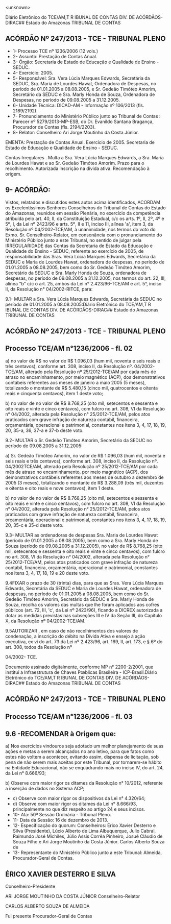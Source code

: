 &lt;unknown&gt;

Diário Eletrônico do TCE/AM,T R IBUNAL DE CONTAS DIV. DE ACÓRDÃOS-DIRAC## Estado do Amazonas TRIBUNAL DE CONTAS

## ACÓRDÃO Nº 247/2013 - TCE - TRIBUNAL PLENO

- 1- Processo TCE nº 1236/2006 (12 vols.)
- 2- Assunto: Prestação de Contas Anual.
- 3- Órgão: Secretaria de Estado de Educação e Qualidade de Ensino - SEDUC.
- 4- Exercício: 2005.
- 5- Responsável: Sra. Vera Lúcia Marques Edwards, Secretária da SEDUC, Sra. Maria de Lourdes Hawat, Ordenadora de Despesas, no período de 01.01.2005 a 08.08.2005, e Sr. Gedeão  Timóteo Amorim,  Secretário da SEDUC  e  Sra. Marly Honda  de  Souza, Ordenadora de Despesas, no período de 09.08.2005 a 31.12.2005.
- 6- Unidade Técnica: DICAD-AM - Informação nº 106/2013 (fls. 2189/2192).
- 7-  Pronunciamento  do  Ministério  Público  junto  ao  Tribunal  de  Contas :  Parecer  nº 5279/2013-MP-ESB,  do  Dr.  Evanildo  Santana  Bragança,  Procurador  de  Contas  (fls. 2194/2203).
- 8- Relator: Conselheiro Ari Jorge Moutinho da Costa Júnior.

EMENTA: Prestação de Contas Anual. Exercício de 2005. Secretaria de Estado de Educação e Qualidade de Ensino - SEDUC.

Contas Irregulares . Multa a Sra. Vera Lúcia Marques Edwards, a Sra. Maria de Lourdes Hawat e ao  Sr.  Gedeão  Timóteo  Amorim.  Prazo  para  o recolhimento.  Autorizada  inscrição  na  divida  ativa. Recomendação à origem.

## 9- ACÓRDÃO:

Vistos, relatados e discutidos estes autos acima identificados,  ACORDAM os Excelentíssimos  Senhores  Conselheiros do Tribunal de Contas do Estado do Amazonas, reunidos em sessão Plenária, no exercício da competência atribuída pelo  art. 40, II, da Constituição Estadual, c/c os arts. 1º, II, 2º, 4º e 5º, I, da Lei nº 2423/96 e arts. 5º, II  e  11,  inciso  III,  alínea  'a',  item  3,  da  Resolução  nº  04/2002-TCE/AM, à unanimidade, nos  termos  do  voto do Exmo.  Sr.  Conselheiro-Relator, em consonância com  o pronunciamento  do  Ministério  Público  junto  a  este  Tribunal,  no  sentido  de julgar  pela IRREGULARIDADE das  Contas  da  Secretaria  de  Estado  da  Educação  e Qualidade  do Ensino  -  SEDUC,  referente  ao  exercício  de  2005,  de  responsabilidade das  Sras.  Vera Lúcia Marques Edwards, Secretária da SEDUC e Maria de Lourdes Hawat, ordenadora de despesas,  no  período  de  01.01.2005  a  08.08.2005,  bem  como  do  Sr.  Gedeão  Timóteo Amorim, Secretário da SEDUC e Sra. Marly Honda de Souza, ordenadora de despesas, no período de 09.08.2005  a 31.12.2005, nos termos do art. 22,  III, alínea  "b" c/c o art. 25, ambos da Lei n° 2.423/96-TCE/AM e art. 5°, inciso  II, da Resolução n° 04/2002-RITCE, para:

9.1- MULTAR a  Sra.  Vera  Lúcia  Marques Edwards, Secretária da SEDUC no período de 01.01.2005 a 08.08.2005:Diário Eletrônico do TCE/AM,T R IBUNAL DE CONTAS DIV. DE ACÓRDÃOS-DIRAC## Estado do Amazonas TRIBUNAL DE CONTAS

## ACÓRDÃO Nº 247/2013 - TCE - TRIBUNAL PLENO

## Processo TCE/AM n°1236/2006 - fl. 02

a) no valor de R$ no valor de R$ 1.096,03 (hum mil, noventa e seis reais e três centavos), conforme art. 308, inciso II, da Resolução nº. 04/2002-TCE/AM, alterado pela Resolução nº 25/2012-TCE/AM por cada mês de atraso no encaminhamento, por meio magnético (ACP), dos demonstrativos contábeis referentes aos meses de janeiro a maio 2005 (5 meses), totalizando o montante de R$ 5.480,15 (cinco mil, quatrocentos e oitenta reais e cinquenta centavos), item 1 deste voto;

b) no valor de no  valor de R$ 8.768,25 (oito mil, setecentos e sessenta e oito  reais  e  vinte  e  cinco centavos), com fulcro no art. 308, VI da Resolução n° 04/2002, alterada pela Resolução n° 25/2012-TCE/AM, pelos atos praticados com grave infração de natureza contábil, financeira, orçamentária, operacional e patrimonial, constantes nos itens 3, 4, 17, 18, 19, 20, 35-a, 36, 37-a e 37-b deste voto.

9.2-  MULTAR o  Sr.  Gedeão  Timóteo  Amorim,  Secretário  da  SEDUC  no período de 09.08.2005 a 31.12.2005:

a) Sr. Gedeão Timóteo Amorim, no valor de R$ 1.096,03 (hum mil, noventa e  seis  reais  e  três  centavos),  conforme  art.  308,  inciso  II,  da  Resolução  nº.  04/2002TCE/AM,  alterado  pela  Resolução  nº  25/2012-TCE/AM por  cada  mês  de  atraso no encaminhamento, por meio magnético (ACP), dos  demonstrativos contábeis referentes aos meses de outubro a  dezembro de  2005 (3 meses), totalizando  o montante de R$ 3.288,09 (três mil, duzentos e oitenta e oito reais e nove centavos), item 1 deste.

b) no valor de no  valor de R$ 8.768,25 (oito mil, setecentos e sessenta e oito  reais  e  vinte  e  cinco centavos), com fulcro no art. 308, VI da Resolução n° 04/2002, alterada pela Resolução n° 25/2012-TCE/AM, pelos atos praticados com grave infração de natureza contábil, financeira, orçamentária, operacional e patrimonial, constantes nos itens 3, 4, 17, 18, 19, 20, 35-c e 35-d deste voto.

9.3- MULTAR as  ordenadoras de despesas Sra. Maria de Lourdes Hawat (período de 01.01.2005 a 08.08.2005), bem como a Sra. Marly Honda de Souza (período de 09.08.2005 a 31.12.2005), no valor de R$ 8.768,25 (oito mil, setecentos e sessenta e oito  reais  e  vinte  e  cinco centavos), com fulcro no art. 308, VI da Resolução n° 04/2002, alterada pela Resolução n° 25/2012-TCE/AM, pelos atos praticados com grave infração de natureza contábil, financeira, orçamentária, operacional e patrimonial, constantes nos itens 3, 4, 17, 18, 19 e 20 deste voto.

9.4FIXAR o  prazo  de  30  (trinta)  dias,  para  que  as  Sras.  Vera  Lúcia Marques  Edwards,  Secretária  da  SEDUC  e  Maria  de  Lourdes  Hawat,  ordenadora  de despesas,  no  período  de  01.01.2005  a  08.08.2005,  bem  como  do  Sr.  Gedeão  Timóteo Amorim,  Secretário  da  SEDUC  e  Sra.  Marly  Honda  de  Souza,  recolha  os  valores  das multas que lhe foram aplicados aos cofres públicos (art. 72,  III, 'c', da Lei nº 2423/96), ficando  a  DICREX  autorizada  a  dotar  as  medidas  previstas  nas  subseções  III  e  IV  da Seção III, do Capítulo X, da Resolução nº 04/2002-TCE/AM.

9.5AUTORIZAR , em  caso de não recolhimentos dos valores de condenação, a inscrição do débito na Dívida Ativa e ensejo à ação executiva, ex vi do art. 73  da  Lei  nº  2.423/96,  art.  169,  II,  art.  173,  e  §  6º  do  art.  308,  todos  da  Resolução  nº

04/2002- TCE.

Documento assinado digitalmente, conforme MP n° 2200-2/2001, que institui a Infraestrutura de Chaves Pœblicas Brasileira - ICP-Brasil.Diário Eletrônico do TCE/AM,T R IBUNAL DE CONTAS DIV. DE ACÓRDÃOS-DIRAC## Estado do Amazonas TRIBUNAL DE CONTAS

## ACÓRDÃO Nº 247/2013 - TCE - TRIBUNAL PLENO

## Processo TCE/AM n°1236/2006 - fl. 03

## 9.6 -RECOMENDAR à Origem que:

a) Nos exercícios vindouros seja adotado um melhor planejamento de suas ações e metas a serem alcançados no ano letivo, para que fatos como estes não voltem a acontecer, evitando assim, dispensa de licitação, sob pena de não serem mais aceitas por este Tribunal, por tornarem-se hábito na Entidade Educacional, não se enquadrando mais no inciso IV, do art. 24, da Lei n° 8.666/93;

b) Observe com maior rigor os ditames da Resolução n° 10/2012, referente a inserção de dados no Sistema ACP;

- c) Observe com maior rigor os dispositivos da Lei n° 4.320/64;
- d) Observe com maior rigor os ditames da Lei n° 8.666/93, principalmente no que diz respeito ao artigo 24 e seus incisos.
- 10- Ata: 50ª Sessão Ordinária - Tribunal Pleno.
- 11- Data da Sessão: 16 de dezembro de 2013.
- 12- Especificação do quorum: Conselheiros: Érico Xavier Desterro e Silva (Presidente), Lúcio  Alberto  de  Lima  Albuquerque,  Julio  Cabral,  Raimundo  José  Michiles,  Júlio  Assis Corrêa Pinheiro, Josué Cláudio de Souza Filho e Ari Jorge Moutinho da Costa Júnior. Carlos Alberto Souza de
- 13- Representante do Ministério Público junto a este Tribunal: Almeida, Procurador-Geral de Contas.

## ÉRICO XAVIER DESTERRO E SILVA

Conselheiro-Presidente

ARI JORGE MOUTINHO DA COSTA JÚNIOR Conselheiro-Relator

CARLOS ALBERTO SOUZA DE ALMEIDA

Fui presente Procurador-Geral de Contas